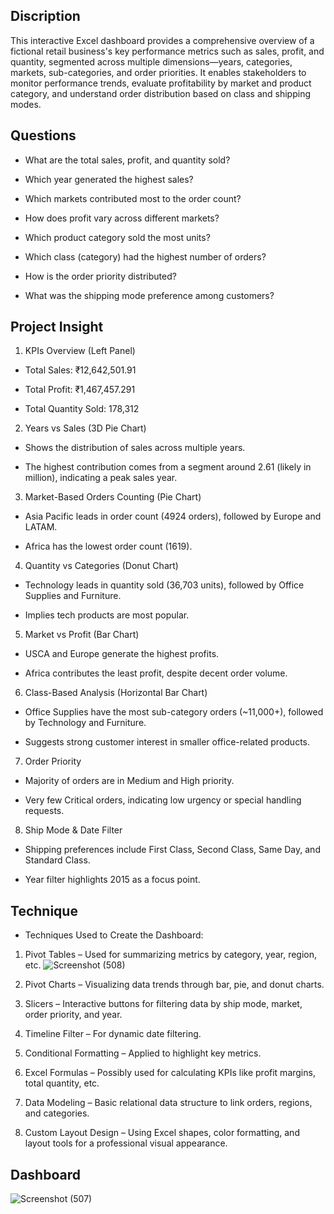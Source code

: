 ## Discription
This interactive Excel dashboard provides a comprehensive overview of a fictional retail business's key performance metrics such as sales, profit, and quantity, segmented across multiple dimensions—years, categories, markets, sub-categories, and order priorities. It enables stakeholders to monitor performance trends, evaluate profitability by market and product category, and understand order distribution based on class and shipping modes.
## Questions 
- What are the total sales, profit, and quantity sold?

- Which year generated the highest sales?

- Which markets contributed most to the order count?

- How does profit vary across different markets?

- Which product category sold the most units?

- Which class (category) had the highest number of orders?

- How is the order priority distributed?

- What was the shipping mode preference among customers?
## Project Insight
1. KPIs Overview (Left Panel)
- Total Sales: ₹12,642,501.91

- Total Profit: ₹1,467,457.291

- Total Quantity Sold: 178,312

 2. Years vs Sales (3D Pie Chart)
- Shows the distribution of sales across multiple years.

- The highest contribution comes from a segment around 2.61 (likely in million), indicating a peak sales year.

 3. Market-Based Orders Counting (Pie Chart)
- Asia Pacific leads in order count (4924 orders), followed by Europe and LATAM.

- Africa has the lowest order count (1619).

 4. Quantity vs Categories (Donut Chart)
- Technology leads in quantity sold (36,703 units), followed by Office Supplies and Furniture.

- Implies tech products are most popular.

 5. Market vs Profit (Bar Chart)
- USCA and Europe generate the highest profits.

- Africa contributes the least profit, despite decent order volume.

 6. Class-Based Analysis (Horizontal Bar Chart)
- Office Supplies have the most sub-category orders (~11,000+), followed by Technology and Furniture.

- Suggests strong customer interest in smaller office-related products.

 7. Order Priority
- Majority of orders are in Medium and High priority.

- Very few Critical orders, indicating low urgency or special handling requests.

 8. Ship Mode & Date Filter
- Shipping preferences include First Class, Second Class, Same Day, and Standard Class.

- Year filter highlights 2015 as a focus point.
## Technique
- Techniques Used to Create the Dashboard:
1. Pivot Tables – Used for summarizing metrics by category, year, region, etc.
![Screenshot (508)](https://github.com/user-attachments/assets/9f8d21dc-f3d7-47d1-a7ae-d1a6f2831255)

2. Pivot Charts – Visualizing data trends through bar, pie, and donut charts.

3. Slicers – Interactive buttons for filtering data by ship mode, market, order priority, and year.

4. Timeline Filter – For dynamic date filtering.

5. Conditional Formatting – Applied to highlight key metrics.

6. Excel Formulas – Possibly used for calculating KPIs like profit margins, total quantity, etc.

7. Data Modeling – Basic relational data structure to link orders, regions, and categories.

8. Custom Layout Design – Using Excel shapes, color formatting, and layout tools for a professional visual appearance.
## Dashboard
![Screenshot (507)](https://github.com/user-attachments/assets/e888efe5-df8d-444d-bd92-7c7a0a43f671) 


